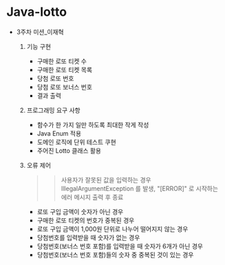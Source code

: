 #   Java-lotto
* 3주차 미션_이재혁

  1. 기능 구현
     - 구매한 로또 티켓 수 
     - 구매한 로또 티켓 목록
     - 당첨 로또 번호
     - 당첨 로또 보너스 번호
     - 결과 출력
     
  2. 프로그래밍 요구 사항
        - 함수가 한 가지 일만 하도록 최대한 작게 작성
        - Java Enum 적용
        - 도메인 로직에 단위 테스트 쿠현
        - 주어진 Lotto 클래스 활용

  3. 오류 제어
     >>  사용자가 잘못된 값을 입력하는 경우 IllegalArgumentException 를 발생, "[ERROR]" 로 시작하는 에러 메시지 출력 후 종료
        - 로또 구입 금액이 숫자가 아닌 경우
        - 구매한 로또 티켓의 번호가 중복된 경우
        - 로또 구입 금액이 1,000원 단위로 나누어 떨어지지 않는 경우
        - 당첨번호를 입력받을 때 숫자가 없는 경우
        - 당첨번호(보너스 번호 포함)를 입력받을 때 숫자가 6개가 아닌 경우
        - 당첨번호(보너스 번호 포함)들의 숫자 중 중복된 것이 있는 경우
  
  